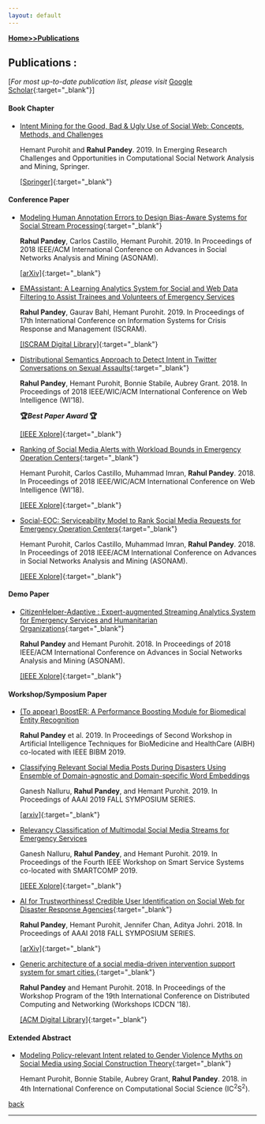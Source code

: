 ```yaml
---
layout: default
---
```

**[Home\>\>](./index.html)[Publications](./publications.html)**
## Publications :

\[_For most up-to-date publication list, please visit_ [Google Scholar](https://scholar.google.com/citations?user=fKMSzz0AAAAJ){:target="_blank"}\]

#### Book Chapter
* [Intent Mining for the Good, Bad & Ugly Use of Social Web: Concepts, Methods, and Challenges](http://ist.gmu.edu/~hpurohit/informatics-lab/papers/snam-chapter-intent-FINAL.pdf)

	Hemant Purohit and **Rahul Pandey**. 2019. In Emerging Research Challenges and Opportunities in Computational Social Network Analysis and Mining, Springer.

	[\[Springer\]](https://doi.org/10.1007/978-3-319-94105-9_1){:target="_blank"}


#### Conference Paper
* [Modeling Human Annotation Errors to Design Bias-Aware Systems for Social Stream Processing](https://arxiv.org/pdf/1907.07228.pdf){:target="_blank"}

	**Rahul Pandey**, Carlos Castillo, Hemant Purohit. 2019. In Proceedings of 2018 IEEE/ACM International Conference on Advances in Social Networks Analysis and Mining (ASONAM).  

	[\[arXiv\]](https://arxiv.org/abs/1907.07228){:target="_blank"}

* [EMAssistant: A Learning Analytics System for Social and Web Data Filtering to Assist Trainees and Volunteers of Emergency Services](http://idl.iscram.org/files/rahulpandey/2019/1795_RahulPandey_etal2019.pdf)

	**Rahul Pandey**, Gaurav Bahl, Hemant Purohit. 2019. In Proceedings of 17th International Conference on Information Systems for Crisis Response and Management (ISCRAM).

	[\[ISCRAM Digital Library\]](http://idl.iscram.org/show.php?record=1795){:target="_blank"}

* [Distributional Semantics Approach to Detect Intent in Twitter Conversations on Sexual Assaults](https://arxiv.org/pdf/1810.01012.pdf){:target="_blank"}

	**Rahul Pandey**, Hemant Purohit, Bonnie Stabile, Aubrey Grant. 2018. In Proceedings of 2018 IEEE/WIC/ACM International Conference on Web Intelligence (WI’18).

	**🏆_Best Paper Award_ 🏆**

	[\[IEEE Xplore\]](https://doi.org/10.1109/WI.2018.00-80){:target="_blank"}

* [Ranking of Social Media Alerts with Workload Bounds in Emergency Operation Centers](https://arxiv.org/pdf/1809.08489.pdf){:target="_blank"}

	Hemant Purohit, Carlos Castillo, Muhammad Imran, **Rahul Pandey**. 2018. In Proceedings of 2018 IEEE/WIC/ACM International Conference on Web Intelligence (WI’18).

	[\[IEEE Xplore\]](https://doi.org/10.1109/WI.2018.00-88){:target="_blank"}

* [Social-EOC: Serviceability Model to Rank Social Media Requests for Emergency Operation Centers](http://chato.cl/papers/purohit_castillo_imran_pandey_2018_social_eoc_social_media_emergency_operation_center.pdf){:target="_blank"}

	Hemant Purohit, Carlos Castillo, Muhammad Imran, **Rahul Pandey**. 2018. In Proceedings of 2018 IEEE/ACM International Conference on Advances in Social Networks Analysis and Mining (ASONAM).  

	[\[IEEE Xplore\]](https://doi.org/10.1109/ASONAM.2018.8508709){:target="_blank"}


#### Demo Paper
* [CitizenHelper-Adaptive : Expert-augmented Streaming Analytics System for Emergency Services and Humanitarian Organizations](https://www.researchgate.net/profile/Hemant_Purohit2/publication/327848833_CitizenHelper-Adaptive_Expert-augmented_Streaming_Analytics_System_for_Emergency_Services_and_Humanitarian_Organizations/links/5ba9729945851574f7e3f7f4/CitizenHelper-Adaptive-Expert-augmented-Streaming-Analytics-System-for-Emergency-Services-and-Humanitarian-Organizations.pdf){:target="_blank"}

	**Rahul Pandey** and Hemant Purohit. 2018. In Proceedings of 2018 IEEE/ACM International Conference on Advances in Social Networks Analysis and Mining (ASONAM).

	[\[IEEE Xplore\]](https://doi.org/10.1109/ASONAM.2018.8508374){:target="_blank"}


#### Workshop/Symposium Paper
* [(To appear) BoostER: A Performance Boosting Module for Biomedical Entity Recognition](./publications.html)

	**Rahul Pandey** et al. 2019. In Proceedings of Second Workshop in Artificial Intelligence Techniques for BioMedicine and HealthCare (AIBH) co-located with IEEE BIBM 2019.

* [Classifying Relevant Social Media Posts During Disasters Using Ensemble of Domain-agnostic and Domain-specific Word Embeddings](https://arxiv.org/pdf/1911.05165.pdf)

	Ganesh Nalluru, **Rahul Pandey**, and Hemant Purohit. 2019. In Proceedings of AAAI 2019 FALL SYMPOSIUM SERIES.

	[\[arxiv\]](https://arxiv.org/abs/1911.05165){:target="_blank"}

* [Relevancy Classification of Multimodal Social Media Streams for Emergency Services](https://arxiv.org/pdf/1907.07240.pdf)

	Ganesh Nalluru, **Rahul Pandey**, and Hemant Purohit. 2019. In Proceedings of the Fourth IEEE Workshop on Smart Service Systems co-located with SMARTCOMP 2019.

	[\[IEEE Xplore\]](https://doi.org/10.1109/SMARTCOMP.2019.00040){:target="_blank"}

* [AI for Trustworthiness! Credible User Identification on Social Web for Disaster Response Agencies](https://arxiv.org/pdf/1810.01013.pdf){:target="_blank"}

	**Rahul Pandey**, Hemant Purohit, Jennifer Chan, Aditya Johri. 2018. In Proceedings of AAAI 2018 FALL SYMPOSIUM SERIES.

	[\[arXiv\]](https://arxiv.org/abs/1810.01013){:target="_blank"}

* [Generic architecture of a social media-driven intervention support system for smart cities.](https://mason.gmu.edu/~rpandey4/scc18-gbv-social.pdf){:target="_blank"}

	**Rahul Pandey** and Hemant Purohit. 2018. In Proceedings of the Workshop Program of the 19th International Conference on Distributed Computing and Networking (Workshops ICDCN '18).

	[\[ACM Digital Library\]](https://doi.org/10.1145/3170521.3170528){:target="_blank"}


#### Extended Abstract
* [Modeling Policy-relevant Intent related to Gender Violence Myths on Social Media using Social Construction Theory](http://mason.gmu.edu/~rpandey4/modeling-gbv-policy-intent-ic2s218.pdf){:target="_blank"}

	Hemant Purohit, Bonnie Stabile, Aubrey Grant, **Rahul Pandey**. 2018. in 4th International Conference on Computational Social Science (IC<sup>2</sup>S<sup>2</sup>).

[back](./index.html)
* * *

<!-- ![](all_org.png) -->

